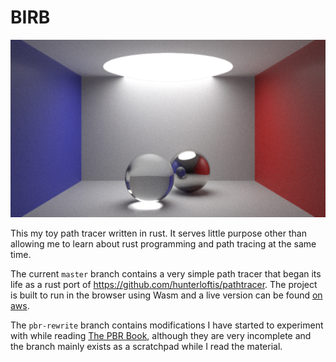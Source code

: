 BIRB
====

![Example Render](/.github/cornell.jpg)

This my toy path tracer written in rust. It serves little purpose other than allowing me to learn about rust programming and path tracing at the same time.

The current `master` branch contains a very simple path tracer that began its life as a rust port of <https://github.com/hunterloftis/pathtracer>.
The project is built to run in the browser using Wasm and a live version can be found [on aws](http://rust-pathtracer.s3-website.eu-west-2.amazonaws.com/).

The `pbr-rewrite` branch contains modifications I have started to experiment with while reading [The PBR Book](http://www.pbr-book.org/), although they are very incomplete and the branch mainly exists as a scratchpad while I read the material.

